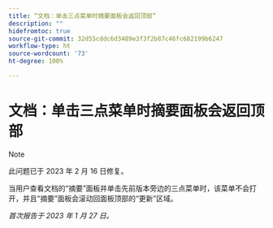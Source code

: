 ```yaml
---
title: “文档：单击三点菜单时摘要面板会返回顶部”
description: ""
hidefromtoc: true
source-git-commit: 32d55cddc6d3489e3f3f2b87c46fc682199b6247
workflow-type: ht
source-wordcount: '73'
ht-degree: 100%

---
```



# 文档：单击三点菜单时摘要面板会返回顶部

>[!NOTE]
>
>此问题已于 2023 年 2 月 16 日修复。

当用户查看文档的“摘要”面板并单击先前版本旁边的三点菜单时，该菜单不会打开，并且“摘要”面板会滚动回面板顶部的“更新”区域。

_首次报告于 2023 年 1 月 27 日。_

